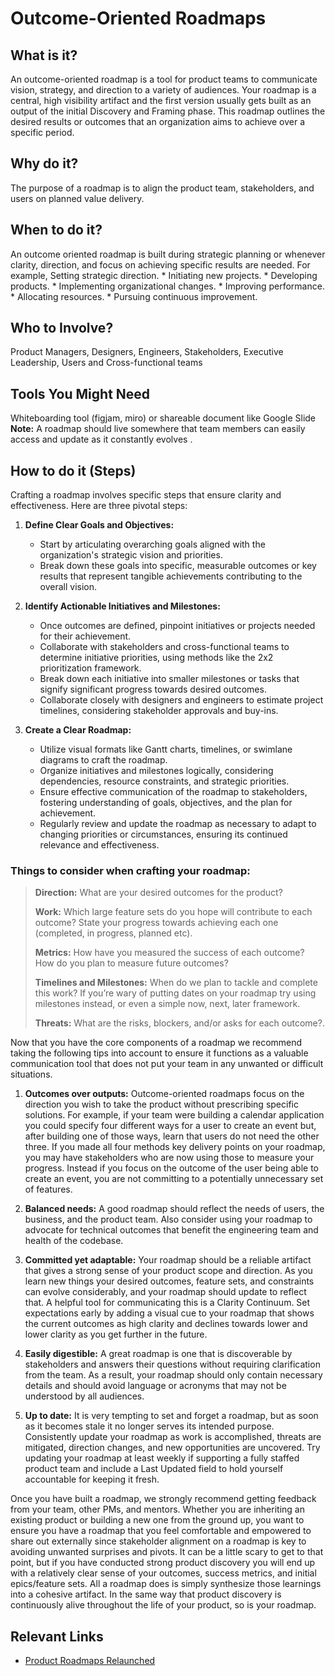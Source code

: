 # Outcome-Oriented Roadmaps

## What is it?

An outcome-oriented roadmap is a tool for product teams to communicate vision, strategy, and direction to a variety of audiences. Your roadmap is a central, high visibility artifact and the first version usually gets built as an output of the initial Discovery and Framing phase.  This roadmap outlines the desired results or outcomes that an organization aims to achieve over a specific period. 

## Why do it? 
The purpose of a roadmap is to align the product team, stakeholders, and users on planned value delivery. 

## When to do it?
An outcome oriented roadmap is built during strategic planning or whenever clarity, direction, and focus on achieving specific results are needed. For example, 
Setting strategic direction.
    * Initiating new projects.
    * Developing products.
    * Implementing organizational changes.
    * Improving performance.
    * Allocating resources.
    * Pursuing continuous improvement.

## Who to Involve?

Product Managers, Designers, Engineers, Stakeholders, Executive Leadership, Users and Cross-functional teams 

## Tools You Might Need
Whiteboarding tool (figjam, miro) or shareable document like Google Slide 
**Note:** A roadmap should live somewhere that team members can easily access and update as it constantly evolves .


## How to do it (Steps)
Crafting a roadmap involves specific steps that ensure clarity and effectiveness. Here are three pivotal steps:

1. **Define Clear Goals and Objectives:**
     * Start by articulating overarching goals aligned with the organization's strategic vision and priorities.
     * Break down these goals into specific, measurable outcomes or key results that represent tangible achievements contributing to the overall vision.
      
2. **Identify Actionable Initiatives and Milestones:**
     * Once outcomes are defined, pinpoint initiatives or projects needed for their achievement.
     * Collaborate with stakeholders and cross-functional teams to determine initiative priorities, using methods like the 2x2 prioritization framework.
     * Break down each initiative into smaller milestones or tasks that signify significant progress towards desired outcomes.
     * Collaborate closely with designers and engineers to estimate project timelines, considering stakeholder approvals and buy-ins.

3. **Create a Clear Roadmap:**
    * Utilize visual formats like Gantt charts, timelines, or swimlane diagrams to craft the roadmap.
    * Organize initiatives and milestones logically, considering dependencies, resource constraints, and strategic priorities.
    * Ensure effective communication of the roadmap to stakeholders, fostering understanding of goals, objectives, and the plan for achievement.
    * Regularly review and update the roadmap as necessary to adapt to changing priorities or circumstances, ensuring its continued relevance and effectiveness.

### Things to consider when crafting your roadmap: 
> **Direction:** What are your desired outcomes for the product?
> 
> **Work:** Which large feature sets do you hope will contribute to each outcome? State your progress towards achieving each one (completed, in progress, planned etc).
> 
> **Metrics:** How have you measured the success of each outcome? How do you plan to measure future outcomes?
> 
> **Timelines and Milestones:** When do we plan to tackle and complete this work? If you’re wary of putting dates on your roadmap try using milestones instead, or even a simple now, next, later framework.
> 
> **Threats:** What are the risks, blockers, and/or asks for each outcome?.

Now that you have the core components of a roadmap we recommend taking the following tips into account to ensure it functions as a valuable communication tool that does not put your team in any unwanted or difficult situations.

1. **Outcomes over outputs:** Outcome-oriented roadmaps focus on the direction you wish to take the product without prescribing specific solutions. For example, if your team were building a calendar application you could specify four different ways for a user to create an event but, after building one of those ways, learn that users do not need the other three. If you made all four methods key delivery points on your roadmap, you may have stakeholders who are now using those to measure your progress. Instead if you focus on the outcome of the user being able to create an event, you are not committing to a potentially unnecessary set of features.

2. **Balanced needs:** A good roadmap should reflect the needs of users, the business, and the product team. Also consider using your roadmap to advocate for technical outcomes that benefit the engineering team and health of the codebase.

3. **Committed yet adaptable:** Your roadmap should be a reliable artifact that gives a strong sense of your product scope and direction. As you learn new things your desired outcomes, feature sets, and constraints can evolve considerably, and your roadmap should update to reflect that. A helpful tool for communicating this is a Clarity Continuum. Set expectations early by adding a visual cue to your roadmap that shows the current outcomes as high clarity and declines towards lower and lower clarity as you get further in the future.
   
4. **Easily digestible:** A great roadmap is one that is discoverable by stakeholders and answers their questions without requiring clarification from the team. As a result, your roadmap should only contain necessary details and should avoid language or acronyms that may not be understood by all audiences.

5. **Up to date:** It is very tempting to set and forget a roadmap, but as soon as it becomes stale it no longer serves its intended purpose. Consistently update your roadmap as work is accomplished, threats are mitigated, direction changes, and new opportunities are uncovered. Try updating your roadmap at least weekly if supporting a fully staffed product team and  include a Last Updated field to hold yourself accountable for keeping it fresh.

Once you have built a roadmap, we strongly recommend getting feedback from your team, other PMs, and mentors. Whether you are inheriting an existing product or building a new one from the ground up, you want to ensure you have a roadmap that you feel comfortable and empowered to share out externally since stakeholder alignment on a roadmap is key to avoiding unwanted surprises and pivots. It can be a little scary to get to that point, but if you have conducted strong product discovery you will end up with a relatively clear sense of your outcomes, success metrics, and initial epics/feature sets. All a roadmap does is simply synthesize those learnings into a cohesive artifact. In the same way that product discovery is continuously alive throughout the life of your product, so is your roadmap.

## Relevant Links
* [Product Roadmaps Relaunched](https://www.productplan.com/learn/product-roadmaps-relaunched/)


